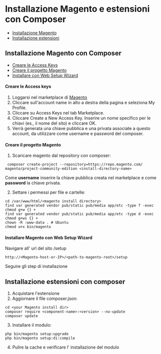 # Installazione Magento e estensioni con Composer

 - [Installazione Magento](https://github.com/ortoDev/magento-with-composer#installazione-magento-con-composer)
 - [Installazione estensioni](https://github.com/ortoDev/magento-with-composer#installazione-estensioni-con-composer)

## Installazione Magento con Composer
- [Creare le Access Keys](https://github.com/ortoDev/magento-with-composer#creare-le-access-keys)
- [Creare il progetto Magento](https://github.com/ortoDev/magento-with-composer#creare-il-progetto-magento)
- [Installare con Web Setup Wizard](https://github.com/ortoDev/magento-with-composer#installare-magento-con-web-setup-wizard)

#### Creare le Access keys

1. Loggarsi nel marketplace di [Magento](https://marketplace.magento.com)
2. Cliccare sull'account name in alto a destra della pagina e seleziona My Profile.
3. Cliccare su Access Keys nel tab Marketplace.
4. Cliccare Create a New Access Key. Inserire un nome specifico per le chiavi (es., il nome del sito) e cliccare OK.
5. Verrà generata una chiave pubblica e una privata associate a questo account, da utilizzare come username e password del composer.


#### Creare il progetto Magento
1. Scaricare magento dal repository con composer:

```
 composer create-project --repository=https://repo.magento.com/ magento/project-community-edition <install-directory-name>
```
Come **username** inserire la chiave pubblica creata nel marketplace e come **password** la chiave privata.

2. Settare i permessi per file e cartelle: 
```
cd /var/www/html/<magento install directory>
find var generated vendor pub/static pub/media app/etc -type f -exec chmod g+w {} +
find var generated vendor pub/static pub/media app/etc -type d -exec chmod g+ws {} +
chown -R :www-data . # Ubuntu
chmod u+x bin/magento
```

#### Installare Magento con Web Setup Wizard

Navigare all' url del sito /setup
```
http://<Magento-host-or-IP>/<path-to-magento-root>/setup
```
Seguire gli step di installazione

## Installazione estensioni con composer

1. Acquistare l'estensione
2. Aggiornare il file composer.json:
```
cd <your Magento install dir>
composer require <component-name>:<version> --no-update
composer update
```
3. Installare il modulo: 
```
php bin/magento setup:upgrade
php bin/magento setup:di:compile
```
4. Pulire la cache e verificare l' installazione del modulo
